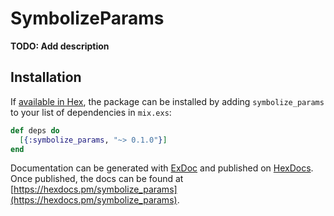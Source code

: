 # SymbolizeParams

**TODO: Add description**

## Installation

If [available in Hex](https://hex.pm/docs/publish), the package can be installed
by adding `symbolize_params` to your list of dependencies in `mix.exs`:

```elixir
def deps do
  [{:symbolize_params, "~> 0.1.0"}]
end
```

Documentation can be generated with [ExDoc](https://github.com/elixir-lang/ex_doc)
and published on [HexDocs](https://hexdocs.pm). Once published, the docs can
be found at [https://hexdocs.pm/symbolize_params](https://hexdocs.pm/symbolize_params).

